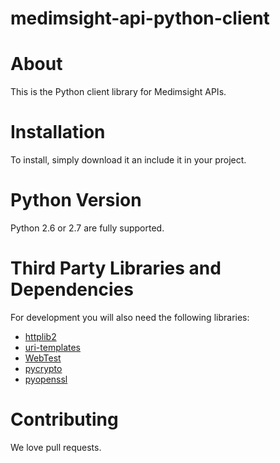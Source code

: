 # medimsight-api-python-client

# About
This is the Python client library for Medimsight APIs. 

# Installation
To install, simply download it an include it in your project.

# Python Version
Python 2.6 or 2.7 are fully supported.

# Third Party Libraries and Dependencies
For development you will also need the following libraries:
* [httplib2](https://github.com/jcgregorio/httplib2)
* [uri-templates](https://github.com/uri-templates/uritemplate-py)
* [WebTest](http://pythonpaste.org/webtest/)
* [pycrypto](https://pypi.python.org/pypi/pycrypto)
* [pyopenssl](https://pypi.python.org/pypi/pyOpenSSL)

# Contributing
We love pull requests.
